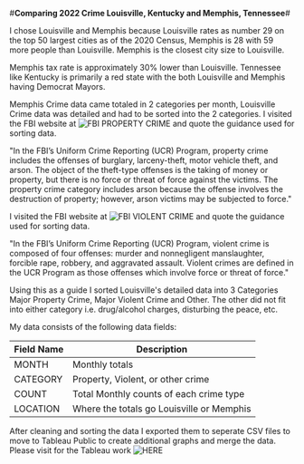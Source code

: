 #**Comparing 2022 Crime Louisville, Kentucky and Memphis, Tennessee**#

I chose Louisville and Memphis because Louisville rates as number 29 on the top 50 largest cities as of the 2020 Census, Memphis is 28 with 59 more people than Louisville.  Memphis is the closest city size to Louisville.

Memphis tax rate is approximately 30% lower than Louisville.  Tennessee like Kentucky is primarily a red state with the both Louisville and Memphis having Democrat Mayors.  

Memphis Crime data came totaled in 2 categories per month, Louisville Crime data was detailed and had to be sorted into the 2 categories.  I visited the FBI website at ![FBI PROPERTY CRIME](https://ucr.fbi.gov/crime-in-the-u.s/2018/crime-in-the-u.s.-2018/topic-pages/property-crime) and quote the guidance used for sorting data.


 "In the FBI’s Uniform Crime Reporting (UCR) Program, property crime includes the offenses of burglary, larceny-theft, motor vehicle theft, and arson. The object of the theft-type offenses is the taking of money or property, but there is no force or threat of force against the victims. The property crime category includes arson because the offense involves the destruction of property; however, arson victims may be subjected to force."

 I visited the FBI website at ![FBI VIOLENT CRIME](https://ucr.fbi.gov/crime-in-the-u.s/2010/crime-in-the-u.s.-2010/violent-crime#:~:text=Definition,%2C%20robbery%2C%20and%20aggravated%20assault.) and quote the guidance used for sorting data.


"In the FBI’s Uniform Crime Reporting (UCR) Program, violent crime is composed of four offenses: murder and nonnegligent manslaughter, forcible rape, robbery, and aggravated assault. Violent crimes are defined in the UCR Program as those offenses which involve force or threat of force."

Using this as a guide I sorted Louisville's detailed data into 3 Categories Major Property Crime, Major Violent Crime and Other.  The other did not fit into either category i.e. drug/alcohol charges, disturbing the peace, etc.

My data consists of the following data fields:

|Field Name | Description                               |
|-----------|-------------------------------------------|
|  MONTH    | Monthly totals                            |
| CATEGORY  | Property, Violent, or other crime         |
|  COUNT    | Total Monthly counts of each crime type   |
| LOCATION  | Where the totals go Louisville or Memphis |

After cleaning and sorting the data I exported them to seperate CSV files to move to Tableau Public to create additional graphs and merge the data.
Please visit for the Tableau work ![HERE](https://public.tableau.com/app/profile/kimberly.burba/viz/Louisville-Memphis2022CrimeData/LouisvillevsMemphis)

